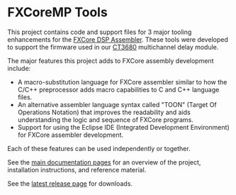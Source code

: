 # FXCoreMP Tools
This project contains code and support files for 3 major tooling enhancements for the  [FXCore DSP Assembler](https://www.experimentalnoize.com/product_FXCore.php).
These tools were developed to support the firmware used in our [CT3680](https://cabintechglobal.com/ct3680) multichannel delay module.

The major features this project adds to FXCore assembly development include:
* A macro-substitution language for FXCore assembler similar to
how the C/C++ preprocessor adds macro capabilities to C and C++ language files.
* An alternative assembler language syntax called "TOON" (Target Of Operations Notation) that improves the readability and aids understanding the logic and sequence of
FXCore programs.
* Support for using the Eclipse IDE (Integrated Development Environment) for FXCore assembler development.

Each of these features can be used independently or together.

See the [main documentation pages](../../wiki) for an overview of the project, installation instructions, and reference material.

See the [latest release page](../../releases/latest) for downloads.
